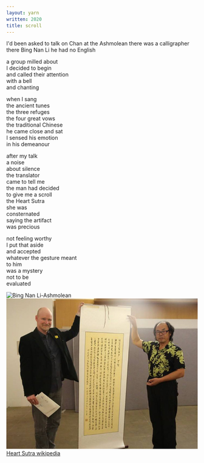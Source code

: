 ```yaml
---
layout: yarn
written: 2020
title: scroll
---
```


<div class="poem">
I'd been asked  
to talk on Chan  
at the Ashmolean  
there was a calligrapher there  
Bing Nan Li  
he had no English  


a group milled about  
I decided to begin  
and called their attention  
with a bell  
and chanting  


when I sang  
the ancient tunes  
the three refuges  
the four great vows  
the traditional Chinese  
he came close and sat  
I sensed his emotion  
in his demeanour  


after my talk  
a noise  
about silence  
the translator  
came to tell me  
the man had decided  
to give me a scroll  
the Heart Sutra  
she was  
consternated  
saying the artifact  
was precious  


not feeling worthy  
I put that aside  
and accepted  
whatever the gesture meant  
to him  
was a mystery  
not to be  
evaluated
</div>

![Bing Nan Li-Ashmolean](/assets/images/chan/BingNanLi-Ashmolean.jpg "BingNanLi-Ashmolean")  
![Heart Sutra scroll](/assets/images/chan/HeartSutraGift.jpg "Heart Sutra scroll")  
[Heart Sutra wikipedia](https://en.wikipedia.org/wiki/Heart_Sutra)
